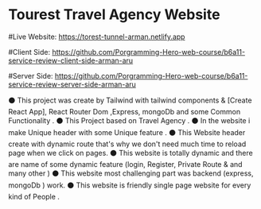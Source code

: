 # Tourest Travel Agency Website

#Live Website: https://torest-tunnel-arman.netlify.app

#Client Side: https://github.com/Porgramming-Hero-web-course/b6a11-service-review-client-side-arman-aru

#Server Side: https://github.com/Porgramming-Hero-web-course/b6a11-service-review-server-side-arman-aru

⚫ This project was create by Tailwind with tailwind components & [Create React App], React Router Dom ,Express, mongoDb and some Common Functionality .
⚫ This Project based on Travel Agency .
⚫ In the website i make Unique header with some Unique feature .
⚫ This Website header create with dynamic route that's why we don't need much time to reload page when we click on pages.
⚫ This website is totally dynamic and there are name of some dynamic feature (login, Register, Private Route & and many other )
⚫ This website most challenging part was backend (express, mongoDb ) work.
⚫ This website is friendly single page website for every kind of People .
